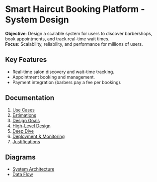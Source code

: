 # Smart Haircut Booking Platform - System Design

**Objective**: Design a scalable system for users to discover barbershops, book appointments, and track real-time wait times.  
**Focus**: Scalability, reliability, and performance for millions of users.

## Key Features
- Real-time salon discovery and wait-time tracking.
- Appointment booking and management.
- Payment integration (barbers pay a fee per booking).

## Documentation
1. [Use Cases](docs/1-use-cases.md)  
2. [Estimations](docs/2-estimations.md)  
3. [Design Goals](docs/3-design-goals.md)  
4. [High-Level Design](docs/4-high-level-design.md)  
5. [Deep Dive](docs/5-deep-dive.md)  
6. [Deployment & Monitoring](docs/6-deployment-monitoring.md)  
7. [Justifications](docs/7-justify.md)  

## Diagrams
- [System Architecture](diagrams/architecture.drawio)  
- [Data Flow](diagrams/data-flow.png)  

